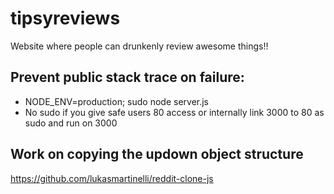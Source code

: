 # tipsyreviews
Website where people can drunkenly review awesome things!!

## Prevent public stack trace on failure:
- NODE_ENV=production; sudo node server.js
- No sudo if you give safe users 80 access or internally link 3000 to 80 as sudo and run on 3000


## Work on copying the updown object structure
https://github.com/lukasmartinelli/reddit-clone-js
